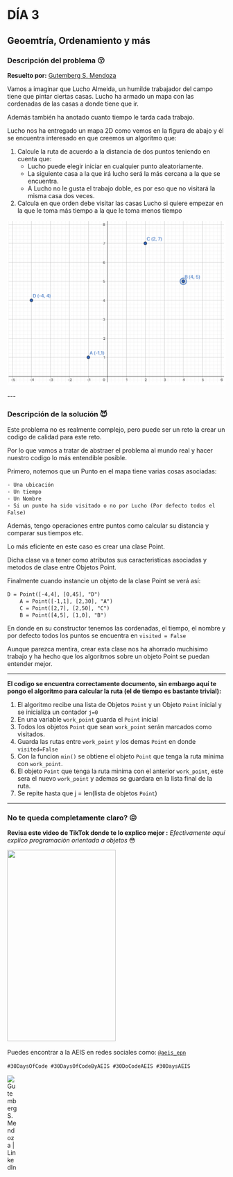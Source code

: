 # DÍA 3
## Geoemtría, Ordenamiento y más
### Descripción del problema :kissing:
**Resuelto por:** [Gutemberg S. Mendoza](linkedin.com/in/gutembergsmendoza)

Vamos a imaginar que Lucho Almeida, un humilde trabajador del campo tiene que pintar ciertas casas. Lucho ha armado un mapa con las cordenadas de las casas a donde tiene que ir. 

Además también ha anotado cuanto tiempo le tarda cada trabajo. 

Lucho nos ha entregado un mapa 2D como vemos en la figura de abajo y él se encuentra interesado en que creemos un algoritmo que: 
1. Calcule la ruta de acuerdo a la distancia de dos puntos teniendo en cuenta que: 
    - Lucho puede elegir iniciar en cualquier punto aleatoriamente. 
    - La siguiente casa a la que irá lucho será la más cercana a la que se encuentra. 
    - A Lucho no le gusta el trabajo doble, es por eso que no visitará la misma casa dos veces.
2. Calcula en que orden debe visitar las casas Lucho si quiere empezar en la que le toma más tiempo a la que le toma menos tiempo 

<p align="center">
<img src="https://github.com/matardy/30DaysOfCode/blob/main/Reto3/image.png">
</p>
---

### Descripción de la solución :smiling_imp:
Este problema no es realmente complejo, pero puede ser un reto la crear un codigo de calidad para este reto. 

Por lo que vamos a tratar de abstraer el problema al mundo real y hacer nuestro codigo lo más entendible posible. 

Primero, notemos que un Punto en el mapa tiene varias cosas asociadas: 

    - Una ubicación 
    - Un tiempo
    - Un Nombre 
    - Si un punto ha sido visitado o no por Lucho (Por defecto todos el False)
    
Además, tengo operaciones entre puntos como calcular su distancia y comparar sus tiempos etc. 

Lo más eficiente en este caso es crear una clase Point.

Dicha clase va a tener como atributos sus caracteristicas asociadas y metodos de clase entre Objetos Point. 

Finalmente cuando instancie un objeto de la clase Point se verá así: 
```
D = Point([-4,4], [0,45], "D")
    A = Point([-1,1], [2,30], "A")
    C = Point([2,7], [2,50], "C")
    B = Point([4,5], [1,0], "B")
```

En donde en su constructor tenemos las cordenadas, el tiempo, el nombre y por defecto todos los puntos se encuentra en `visited = False` 

Aunque parezca mentira, crear esta clase nos ha ahorrado muchisimo trabajo y ha hecho que los algoritmos sobre un objeto Point se puedan entender mejor. 

---

**El codigo se encuentra correctamente documento, sin embargo aquí te pongo el algoritmo para calcular la ruta (el de tiempo es bastante trivial):** 
1. El algoritmo recibe una lista de Objetos `Point` y un Objeto `Point` inicial y se inicializa un contador `j=0`
2. En una variable `work_point` guarda el `Point` inicial
3. Todos los objetos `Point` que sean `work_point` serán marcados como visitados. 
4. Guarda las rutas entre `work_point` y los demas `Point` en donde `visited=False` 
5. Con la funcion `min()` se obtiene el objeto `Point` que tenga la ruta minima con `work_point`.
6. El objeto `Point` que tenga la ruta minima con el anterior `work_point`, este sera el nuevo `work_point` y ademas se guardara en la lista final de la ruta. 
7. Se repite hasta que j = len(lista de objetos `Point`)





---
### No te queda completamente claro? :confounded:
**Revisa este video de TikTok donde te lo explico mejor :** 
*Efectivamente aquí explico programación orientada a objetos* :flushed:




[<img src="https://res.cloudinary.com/marcomontalbano/image/upload/v1664299328/video_to_markdown/images/tiktok--7148110640102624517-c05b58ac6eb4c4700831b2b3070cd403.jpg" width = "250" height = "440">](https://www.tiktok.com/@steveeeeess/video/7148110640102624517?is_copy_url=1&is_from_webapp=v1)







Puedes encontrar a la AEIS en redes sociales como: [```@aeis_epn```](https://www.instagram.com/aeis_epn/)



`#30DaysOfCode #30DaysOfCodeByAEIS #30DoCodeAEIS #30DaysAEIS`

<a href="https://www.linkedin.com/in/gutembergsmendoza/">
    <img align="left" alt="Gutemberg S. Mendoza | LinkedIn " width="22px" src="https://cdn.jsdelivr.net/npm/simple-icons@v3/icons/linkedin.svg" />
  </a>
